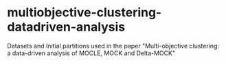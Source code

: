 # multiobjective-clustering-datadriven-analysis
Datasets and Initial partitions used in the paper "Multi-objective clustering: a data-driven analysis of MOCLE, MOCK and Delta-MOCK"
